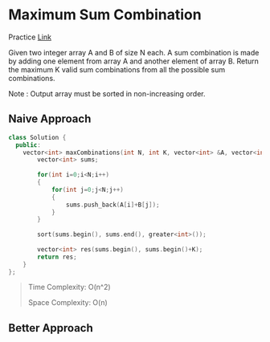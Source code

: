 # Maximum Sum Combination

Practice [Link](https://www.geeksforgeeks.org/problems/maximum-sum-combination/0)

Given two integer array A and B of size N each.
A sum combination is made by adding one element from array A and another element of array B.
Return the maximum K valid sum combinations from all the possible sum combinations.

Note : Output array must be sorted in non-increasing order.


## Naive Approach

```cpp
class Solution {
  public:
    vector<int> maxCombinations(int N, int K, vector<int> &A, vector<int> &B) {
        vector<int> sums;
        
        for(int i=0;i<N;i++)
        {
            for(int j=0;j<N;j++)
            {
                sums.push_back(A[i]+B[j]);
            }
        }
        
        sort(sums.begin(), sums.end(), greater<int>());
        
        vector<int> res(sums.begin(), sums.begin()+K);
        return res;
    }
};
```


> Time Complexity: O(n^2)
>
> Space Complexity: O(n)

## Better Approach


